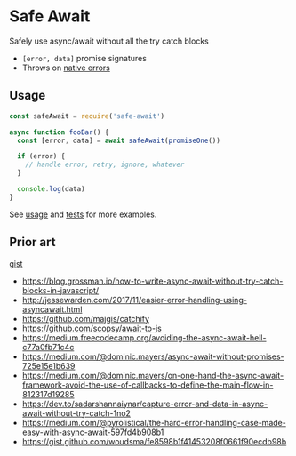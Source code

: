 # Safe Await

Safely use async/await without all the try catch blocks

- `[error, data]` promise signatures
- Throws on [native errors](https://bit.ly/2VsoCGE)

## Usage

```js
const safeAwait = require('safe-await')

async function fooBar() {
  const [error, data] = await safeAwait(promiseOne())

  if (error) {
    // handle error, retry, ignore, whatever
  }

  console.log(data)
}
```

See [usage](./usage.js) and [tests](./tests) for more examples.

## Prior art

[gist](https://gist.github.com/DavidWells/54f9dd1af4a489e5f1358f33ce59e8ad)

- https://blog.grossman.io/how-to-write-async-await-without-try-catch-blocks-in-javascript/
- http://jessewarden.com/2017/11/easier-error-handling-using-asyncawait.html
- https://github.com/majgis/catchify
- https://github.com/scopsy/await-to-js
- https://medium.freecodecamp.org/avoiding-the-async-await-hell-c77a0fb71c4c
- https://medium.com/@dominic.mayers/async-await-without-promises-725e15e1b639
- https://medium.com/@dominic.mayers/on-one-hand-the-async-await-framework-avoid-the-use-of-callbacks-to-define-the-main-flow-in-812317d19285
- https://dev.to/sadarshannaiynar/capture-error-and-data-in-async-await-without-try-catch-1no2
- https://medium.com/@pyrolistical/the-hard-error-handling-case-made-easy-with-async-await-597fd4b908b1
- https://gist.github.com/woudsma/fe8598b1f41453208f0661f90ecdb98b
